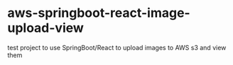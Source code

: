 # aws-springboot-react-image-upload-view
test project to use SpringBoot/React to upload images to AWS s3 and view them
